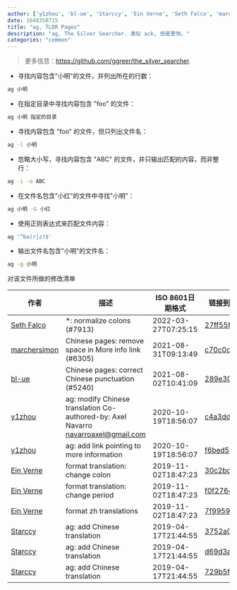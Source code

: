 ```yaml
---
author: ['y1zhou', 'bl-ue', 'Starccy', 'Ein Verne', 'Seth Falco', 'marchersimon']
date: 1648358715
title: "ag, TLDR Pages"
description: "ag, The Silver Searcher. 类似 ack, 但是更快。"
categories: "common"
---
```

> 更多信息：<https://github.com/ggreer/the_silver_searcher>.

- 寻找内容包含"小明"的文件，并列出所在的行数：

```bash
ag 小明
```

- 在指定目录中寻找内容包含 "foo" 的文件：

```bash
ag 小明 指定的目录
```

- 寻找内容包含 "foo" 的文件，但只列出文件名：

```bash
ag -l 小明
```

- 忽略大小写，寻找内容包含 "ABC" 的文件，并只输出匹配的内容，而非整行：

```bash
ag -i -o ABC
```

- 在文件名包含"小红"的文件中寻找"小明"：

```bash
ag 小明 -G 小红
```

- 使用正则表达式来匹配文件内容：

```bash
ag '^ba(r|z)$'
```

- 输出文件名包含"小明"的文件名：

```bash
ag -g 小明
```
对该文件所做的修改清单


作者 | 描述 | ISO 8601日期格式 | 链接到GitHub
------|-----|-----|-----
[Seth Falco](mailto:seth@falco.fun) | *: normalize colons (#7913) | 2022-03-27T07:25:15 | [27ff55fc2eea](https://github.com/tldr-pages/tldr/commit/27ff55fc2eea445eb5216c3b1d934960539fc024)
[marchersimon](mailto:50295997+marchersimon@users.noreply.github.com) | Chinese pages: remove space in More info link (#6305) | 2021-08-31T09:13:49 | [c70c0c26884e](https://github.com/tldr-pages/tldr/commit/c70c0c26884ee74fabb640cd842d1e4c72d9df4b)
[bl-ue](mailto:54780737+bl-ue@users.noreply.github.com) | Chinese pages: correct Chinese punctuation (#5240) | 2021-08-02T10:41:09 | [289e30dfb3d1](https://github.com/tldr-pages/tldr/commit/289e30dfb3d1d73bade9e3610e12bfc90e9270ae)
[y1zhou](mailto:17245097+y1zhou@users.noreply.github.com) | ag: modify Chinese translation Co-authored-by: Axel Navarro <navarroaxel@gmail.com> | 2020-10-19T18:56:07 | [c4a3ddad26d9](https://github.com/tldr-pages/tldr/commit/c4a3ddad26d9f6356a3301949081678aace95878)
[y1zhou](mailto:zhou.zy.yi@gmail.com) | ag: add link pointing to more information | 2020-10-19T18:56:07 | [f6bed5c8fe23](https://github.com/tldr-pages/tldr/commit/f6bed5c8fe2311b2a2c88d0569312e160982eadf)
[Ein Verne](mailto:einverne@gmail.com) | format translation: change colon | 2019-11-02T18:47:23 | [30c2bd4c7ca2](https://github.com/tldr-pages/tldr/commit/30c2bd4c7ca2385e09cc00f15ad651e195b82e65)
[Ein Verne](mailto:einverne@gmail.com) | format translation: change period | 2019-11-02T18:47:23 | [f0f2764de273](https://github.com/tldr-pages/tldr/commit/f0f2764de2737f4c7bc75feeec5499117dea6ed0)
[Ein Verne](mailto:einverne@gmail.com) | format zh translations | 2019-11-02T18:47:23 | [7f995941edad](https://github.com/tldr-pages/tldr/commit/7f995941edaddaa6bd3208856ec539f5439f7ef4)
[Starccy](mailto:452276725@qq.com) | ag: add Chinese translation | 2019-04-17T21:44:55 | [3752a0bc81ae](https://github.com/tldr-pages/tldr/commit/3752a0bc81ae1d253489d74554fef5a6633ccfc8)
[Starccy](mailto:452276725@qq.com) | ag: add Chinese translation | 2019-04-17T21:44:55 | [d69d3ac65799](https://github.com/tldr-pages/tldr/commit/d69d3ac65799bba2d06425198318fdae956a009f)
[Starccy](mailto:452276725@qq.com) | ag: add Chinese translation | 2019-04-17T21:44:55 | [729b5f1008c7](https://github.com/tldr-pages/tldr/commit/729b5f1008c7fcf80982af4bd87d239daf0eb311)

